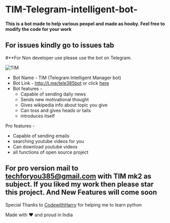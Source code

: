 # TIM-Telegram-intelligent-bot-

**This is a bot made to help various peopel and made as hooby.
Feel free to modify the code for your work**

For issues kindly go to issues tab
---------------------------------------------------------------
#**For Non developer use please use the bot on Telegram.

![TIM](https://herobot.app/wp-content/uploads/2020/10/AI-bot-1.jpg)

* Bot Name - TIM (Telegram Intelligent Manager bot)
* Bot Link - http://t.me/tele385bot or click [here](http://t.me/tele385bot)
* Bot features -
  * Capable of sending daliy news
  * Sends new motivational thought
  * Gives wikipedia info about topic you give
  * Can toss and gives heads or tails
  * introduces itself

Pro features - 
  * Capable of sending emails 
  * searching youtube videos for you 
  * Can download youtube videos
  * all functions of open source project

For pro version mail to techforyou385@gmail.com with TIM mk2 as subject.
If you liked my work then please star this project.
And New Features will come soon
----------------------------------------------------

Special Thanks to [CodewithHarry]('https://www.youtube.com/c/CodeWithHarry') for helping me to learn python

Made with ❤️ and proud in India
